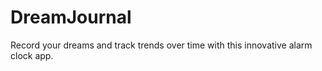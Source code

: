 # DreamJournal
 Record your dreams and track trends over time with this innovative alarm clock app.
